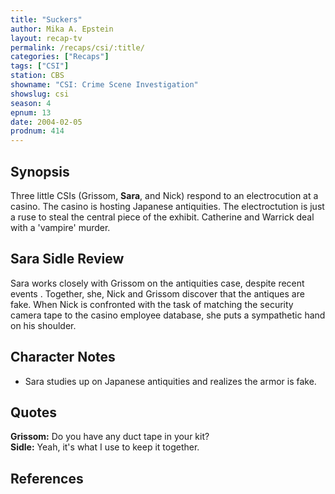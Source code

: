 ```yaml
---
title: "Suckers"
author: Mika A. Epstein
layout: recap-tv
permalink: /recaps/csi/:title/
categories: ["Recaps"]
tags: ["CSI"]
station: CBS
showname: "CSI: Crime Scene Investigation"
showslug: csi
season: 4  
epnum: 13
date: 2004-02-05
prodnum: 414  
---
```


## Synopsis

Three little CSIs (Grissom, **Sara**, and Nick) respond to an electrocution at a casino. The casino is hosting Japanese antiquities. The electroctution is just a ruse to steal the central piece of the exhibit. Catherine and Warrick deal with a 'vampire' murder.

## Sara Sidle Review

Sara works closely with Grissom on the antiquities case, despite recent events . Together, she, Nick and Grissom discover that the antiques are fake. When Nick is confronted with the task of matching the security camera tape to the casino employee database, she puts a sympathetic hand on his shoulder.

## Character Notes

* Sara studies up on Japanese antiquities and realizes the armor is fake.

## Quotes

**Grissom:** Do you have any duct tape in your kit?  
**Sidle:** Yeah, it's what I use to keep it together.

## References

<references/>